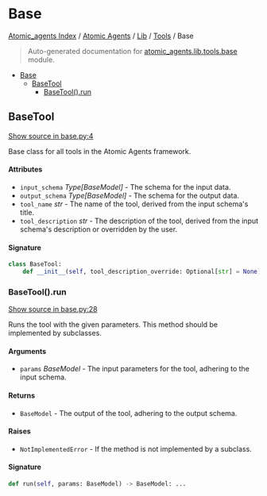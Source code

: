 # Base

[Atomic_agents Index](../../../README.md#atomic_agents-index) / [Atomic Agents](../../index.md#atomic-agents) / [Lib](../index.md#lib) / [Tools](./index.md#tools) / Base

> Auto-generated documentation for [atomic_agents.lib.tools.base](../../../../atomic_agents/lib/tools/base.py) module.

- [Base](#base)
  - [BaseTool](#basetool)
    - [BaseTool().run](#basetool()run)

## BaseTool

[Show source in base.py:4](../../../../atomic_agents/lib/tools/base.py#L4)

Base class for all tools in the Atomic Agents framework.

#### Attributes

- `input_schema` *Type[BaseModel]* - The schema for the input data.
- `output_schema` *Type[BaseModel]* - The schema for the output data.
- `tool_name` *str* - The name of the tool, derived from the input schema's title.
- `tool_description` *str* - The description of the tool, derived from the input schema's description or overridden by the user.

#### Signature

```python
class BaseTool:
    def __init__(self, tool_description_override: Optional[str] = None): ...
```

### BaseTool().run

[Show source in base.py:28](../../../../atomic_agents/lib/tools/base.py#L28)

Runs the tool with the given parameters. This method should be implemented by subclasses.

#### Arguments

- `params` *BaseModel* - The input parameters for the tool, adhering to the input schema.

#### Returns

- `BaseModel` - The output of the tool, adhering to the output schema.

#### Raises

- `NotImplementedError` - If the method is not implemented by a subclass.

#### Signature

```python
def run(self, params: BaseModel) -> BaseModel: ...
```